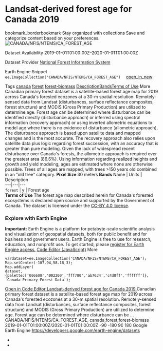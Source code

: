  
#  Landsat-derived forest age for Canada 2019 
bookmark_borderbookmark Stay organized with collections  Save and categorize content based on your preferences.
![CANADA/NFIS/NTEMS/CA_FOREST_AGE](https://developers.google.com/earth-engine/datasets/images/CANADA/CANADA_NFIS_NTEMS_CA_FOREST_AGE_sample.png) 

Dataset Availability
    2019-01-01T01:00:00Z–2020-01-01T01:00:00Z 

Dataset Provider
     [ National Forest Information System ](https://opendata.nfis.org/mapserver/nfis-change_eng.html) 

Earth Engine Snippet
     `    ee.ImageCollection("CANADA/NFIS/NTEMS/CA_FOREST_AGE")   ` [ open_in_new ](https://code.earthengine.google.com/?scriptPath=Examples:Datasets/CANADA/CANADA_NFIS_NTEMS_CA_FOREST_AGE) 

Tags
     [canada](https://developers.google.com/earth-engine/datasets/tags/canada) [forest](https://developers.google.com/earth-engine/datasets/tags/forest) [forest-biomass](https://developers.google.com/earth-engine/datasets/tags/forest-biomass)
[Description](https://developers.google.com/earth-engine/datasets/catalog/CANADA_NFIS_NTEMS_CA_FOREST_AGE#description)[Bands](https://developers.google.com/earth-engine/datasets/catalog/CANADA_NFIS_NTEMS_CA_FOREST_AGE#bands)[Terms of Use](https://developers.google.com/earth-engine/datasets/catalog/CANADA_NFIS_NTEMS_CA_FOREST_AGE#terms-of-use) More
Canadian primary forest dataset is a satellite-based forest age map for 2019 across Canada's forested ecozones at a 30-m spatial resolution. Remotely-sensed data from Landsat (disturbances, surface reflectance composites, forest structure) and MODIS (Gross Primary Production) are utilized to determine age.
Forest age can be determined where disturbance can be identified directly (disturbance approach) or inferred using spectral information (recovery approach) or using inverted allometric equations to model age where there is no evidence of disturbance (allometric approach). The disturbance approach is based upon satellite data and mapped changes and is the most accurate. The recovery approach also relies upon satellite data plus logic regarding forest succession, with an accuracy that is greater than pure modeling.
Given the lack of widespread recent disturbance over Canada's forests, the allometric approach is required over the greatest area (86.6%). Using information regarding realized heights and growth and yield modeling, ages are estimated where none are otherwise possible. Trees of all ages are mapped, with trees >150 years old combined in an "old tree" category.
**Pixel Size** 30 meters 
**Bands**
Name | Units | Description  
---|---|---  
`forest` | y | Forest age  
**Terms of Use**
The forest age map described herein for Canada's forested ecosystems is declared open source and supported by the Government of Canada. The dataset is licensed under the [CC-BY 4.0 license](https://creativecommons.org/licenses/by/4.0/).
### Explore with Earth Engine
**Important:** Earth Engine is a platform for petabyte-scale scientific analysis and visualization of geospatial datasets, both for public benefit and for business and government users. Earth Engine is free to use for research, education, and nonprofit use. To get started, please [register for Earth Engine access.](https://console.cloud.google.com/earth-engine)
[Code Editor (JavaScript)](https://developers.google.com/earth-engine/datasets/catalog/CANADA_NFIS_NTEMS_CA_FOREST_AGE#code-editor-javascript-sample) More
```
vardataset=ee.ImageCollection('CANADA/NFIS/NTEMS/CA_FOREST_AGE');
Map.setCenter(-107.94,58.18,3);
Map.addLayer(
dataset,
{palette:['006600','002200','fff700','ab7634','c4d0ff','ffffff']},
'Canada Primary Forest Data');
```
[ Open in Code Editor ](https://code.earthengine.google.com/?scriptPath=Examples:Datasets/CANADA/CANADA_NFIS_NTEMS_CA_FOREST_AGE)
[ Landsat-derived forest age for Canada 2019 ](https://developers.google.com/earth-engine/datasets/catalog/CANADA_NFIS_NTEMS_CA_FOREST_AGE)
Canadian primary forest dataset is a satellite-based forest age map for 2019 across Canada's forested ecozones at a 30-m spatial resolution. Remotely-sensed data from Landsat (disturbances, surface reflectance composites, forest structure) and MODIS (Gross Primary Production) are utilized to determine age. Forest age can be determined where disturbance can be …
CANADA/NFIS/NTEMS/CA_FOREST_AGE, canada,forest,forest-biomass 
2019-01-01T01:00:00Z/2020-01-01T01:00:00Z
-90 -180 90 180 
Google Earth Engine
https://developers.google.com/earth-engine/datasets
  * [ ](https://doi.org/https://opendata.nfis.org/mapserver/nfis-change_eng.html)
  * [ ](https://doi.org/https://developers.google.com/earth-engine/datasets/catalog/CANADA_NFIS_NTEMS_CA_FOREST_AGE)


